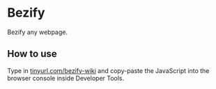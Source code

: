 # Bezify
Bezify any webpage.
## How to use
Type in [tinyurl.com/bezify-wiki](tinyurl.com/bezify-wiki) and copy-paste the JavaScript into the browser console inside Developer Tools.

